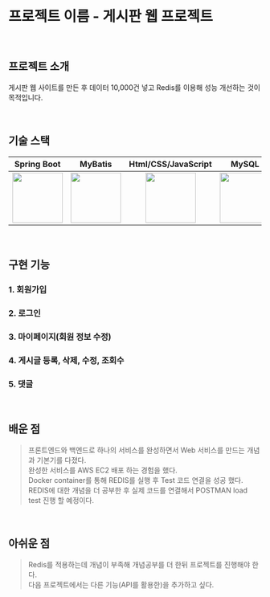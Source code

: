 # 프로젝트 이름 - 게시판 웹 프로젝트
<br>

## 프로젝트 소개

 게시판 웹 사이트를 만든 후 데이터 10,000건 넣고 Redis를 이용해 성능 개선하는 것이 목적입니다.

<br>

## 기술 스택

| Spring Boot | MyBatis  | Html/CSS/JavaScript| MySQL | Docker | Redis |
| :--------: | :--------: | :--------: | :--------: | :--------: | :--------: |
|<img src="https://images.velog.io/images/galaxy/post/b501f325-1810-4e26-962e-e66ca0b94ca9/image.png" width="100px"> |<img src="https://velog.velcdn.com/images/parkirae/post/7987977e-4187-4756-a09f-c8e8ceda6e4d/image.png" width="100px">|<img src="https://encrypted-tbn0.gstatic.com/images?q=tbn:ANd9GcSA9h4HeUrM518StL4CQ1gnf2lQiIH-DH3xpg&s" width="100px">   |<img src="https://encrypted-tbn0.gstatic.com/images?q=tbn:ANd9GcSF9UXfrx8TWM7eyKB1jdIk66ZoGVmTtqWjKQ&s" width="100px">|<img src="https://www.docker.com/wp-content/uploads/2023/08/logo-guide-logos-1.svg" width="100px">|<img src="https://1000logos.net/wp-content/uploads/2020/08/Redis-Logo.png" width="100px">|
<br>

## 구현 기능

### 1. 회원가입

### 2. 로그인

### 3. 마이페이지(회원 정보 수정)

### 4. 게시글 등록, 삭제, 수정, 조회수

### 5. 댓글

<br>

## 배운 점
> 프론트엔드와 백엔드로 하나의 서비스를 완성하면서 Web 서비스를 만드는 개념과 기본기를 다졌다.<br>
> 완성한 서비스를 AWS EC2 배포 하는 경험을 했다.<br>
> Docker container를 통해 REDIS를 실행 후 Test 코드 연결을 성공 했다.<br>
> REDIS에 대한 개념을 더 공부한 후 실제 코드를 연결해서 POSTMAN load test 진행 할 예정이다.<br>
<br>

## 아쉬운 점
> Redis를 적용하는데 개념이 부족해 개념공부를 더 한뒤 프로젝트를 진행해야 한다.<br>
> 다음 프로젝트에서는 다른 기능(API를 활용한)을 추가하고 싶다.
